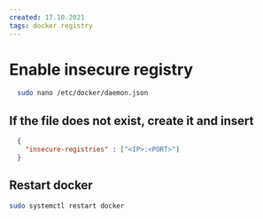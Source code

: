 ```yaml
---
created: 17.10.2021
tags: docker registry
---
```


# Enable insecure registry

```bash
  sudo nano /etc/docker/daemon.json
```

## If the file does not exist, create it and insert

```json
  {
    "insecure-registries" : ["<IP>:<PORT>"]
  }
```

## Restart docker

```bash
sudo systemctl restart docker
```

